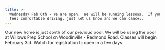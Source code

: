 ```yaml
---
title: >-
  Wednesday Feb 6th - We are open.  We will be running lessons.  If you do not
  feel comfortable driving, just let us know and we can cancel.
---
```

Our new home is just south of our previous pool.  We will be using the pool at Willows Prep School on Woodinville - Redmond Road.  Classes will begin February 3rd. Watch for registration to open in a few days.
